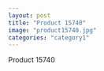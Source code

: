 ```yaml
---
layout: post
title: "Product 15740"
image: "product15740.jpg"
categories: "category1"
---
```

Product 15740

